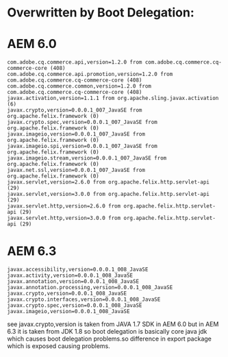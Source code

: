 

Overwritten by Boot Delegation:
=================================

AEM 6.0
========

	com.adobe.cq.commerce.api,version=1.2.0 from com.adobe.cq.commerce.cq-commerce-core (408)
	com.adobe.cq.commerce.api.promotion,version=1.2.0 from com.adobe.cq.commerce.cq-commerce-core (408)
	com.adobe.cq.commerce.common,version=1.2.0 from com.adobe.cq.commerce.cq-commerce-core (408)
	javax.activation,version=1.1.1 from org.apache.sling.javax.activation (6)
	javax.crypto,version=0.0.0.1_007_JavaSE from org.apache.felix.framework (0)
	javax.crypto.spec,version=0.0.0.1_007_JavaSE from org.apache.felix.framework (0)
	javax.imageio,version=0.0.0.1_007_JavaSE from org.apache.felix.framework (0)
	javax.imageio.spi,version=0.0.0.1_007_JavaSE from org.apache.felix.framework (0)
	javax.imageio.stream,version=0.0.0.1_007_JavaSE from org.apache.felix.framework (0)
	javax.net.ssl,version=0.0.0.1_007_JavaSE from org.apache.felix.framework (0)
	javax.servlet,version=2.6.0 from org.apache.felix.http.servlet-api (29)
	javax.servlet,version=3.0.0 from org.apache.felix.http.servlet-api (29)
	javax.servlet.http,version=2.6.0 from org.apache.felix.http.servlet-api (29)
	javax.servlet.http,version=3.0.0 from org.apache.felix.http.servlet-api (29)


AEM 6.3
========

 	javax.accessibility,version=0.0.0.1_008_JavaSE
	javax.activity,version=0.0.0.1_008_JavaSE
	javax.annotation,version=0.0.0.1_008_JavaSE
	javax.annotation.processing,version=0.0.0.1_008_JavaSE
	javax.crypto,version=0.0.0.1_008_JavaSE
	javax.crypto.interfaces,version=0.0.0.1_008_JavaSE
	javax.crypto.spec,version=0.0.0.1_008_JavaSE
	javax.imageio,version=0.0.0.1_008_JavaSE


see javax.crypto,version is taken from JAVA 1.7 SDK in AEM 6.0 but in AEM 6.3 it is taken from  JDK 1.8 so boot delegation is
basically core java jdk which causes boot delegation problems.so difference in export package which is exposed causing
problems.
 
